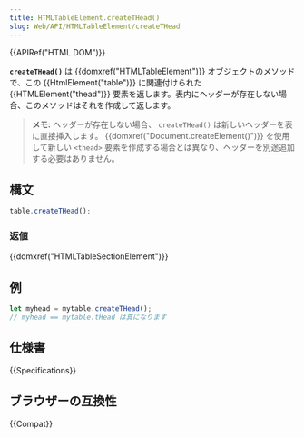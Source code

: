 ```yaml
---
title: HTMLTableElement.createTHead()
slug: Web/API/HTMLTableElement/createTHead
---
```


{{APIRef("HTML DOM")}}

**`createTHead()`** は {{domxref("HTMLTableElement")}} オブジェクトのメソッドで、この {{HtmlElement("table")}} に関連付けられた {{HTMLElement("thead")}} 要素を返します。表内にヘッダーが存在しない場合、このメソッドはそれを作成して返します。

> **メモ:** ヘッダーが存在しない場合、 `createTHead()` は新しいヘッダーを表に直接挿入します。 {{domxref("Document.createElement()")}} を使用して新しい `<thead>` 要素を作成する場合とは異なり、ヘッダーを別途追加する必要はありません。

## 構文

```js
table.createTHead();
```

### 返値

{{domxref("HTMLTableSectionElement")}}

## 例

```js
let myhead = mytable.createTHead();
// myhead == mytable.tHead は真になります
```

## 仕様書

{{Specifications}}

## ブラウザーの互換性

{{Compat}}
